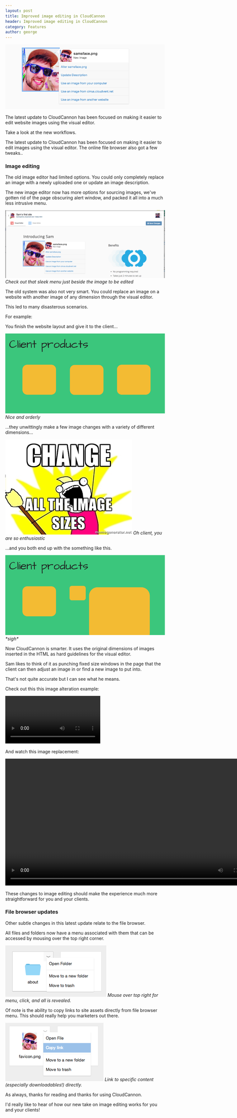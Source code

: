 ```yaml
---
layout: post
title: Improved image editing in CloudCannon
header: Improved image editing in CloudCannon
category: Features
author: george
---
```


![Improved image editing](/img/blog/improved-image-editing/improvedImageEditing_summary.png "More options and better UI for image editing in CloudCannon")

The latest update to CloudCannon has been focused on making it easier to edit website images using the visual editor.

Take a look at the new workflows.

<!-- excerpt stop -->

The latest update to CloudCannon has been focused on making it easier to edit images using the visual editor. The online file browser also got a few tweaks..

### Image editing ###

The old image editor had limited options. You could only completely replace an image with a newly uploaded one or update an image description.

The new image editor now has more options for sourcing images, we've gotten rid of the page obscuring alert window, and packed it all into a much less intrusive menu.

![New image editing menu](/img/blog/improved-image-editing/editableImg.png)
*Check out that sleek menu just beside the image to be edited*

The old system was also not very smart. You could replace an image on a website with another image of any dimension through the visual editor.

This led to many disasterous scenarios.

For example:

You finish the website layout and give it to the client...

![Nice page layout](/img/blog/improved-image-editing/sameSizeProducts.png)
*Nice and orderly*

...they unwittingly make a few image changes with a variety of different dimensions...

![Change all the image sizes!](/img/blog/improved-image-editing/changealltheimagesizes.jpg)
*Oh client, you are so enthusiastic*

...and you both end up with the something like this.

![Messy page layout](/img/blog/improved-image-editing/differentSizeProducts.png)
*\*sigh\**

Now CloudCannon is smarter. It uses the original dimensions of images inserted in the HTML as hard guidelines for the visual editor.

Sam likes to think of it as punching fixed size windows in the page that the client can then adjust an image in or find a new image to put into.

That's not quite accurate but I can see what he means.

Check out this this image alteration example:

<video autoplay="autoplay" loop="loop">
	<source src="/img/blog/improved-image-editing/SameImgUpdate.mp4" type="video/mp4" />
	<source src="/img/blog/improved-image-editing/SameImgUpdate.ogv" type="video/ogg" />
	Your browser does not support the video tag :(.
</video>

And watch this image replacement:

<video autoplay="autoplay" loop="loop" width="800px">
	<source src="/img/blog/improved-image-editing/URLImageUpdate.mp4" type="video/mp4" />
	<source src="/img/blog/improved-image-editing/URLImageUpdate.ogv" type="video/ogg" />
	Your browser does not support the video tag :(.
</video>

These changes to image editing should make the experience much more straightforward for you and your clients.

### File browser updates ###

Other subtle changes in this latest update relate to the file browser.

All files and folders now have a menu associated with them that can be accessed by mousing over the top right corner.

![Menus associated with files and folders](/img/blog/improved-image-editing/filemenu.png)
*Mouse over top right for menu, click, and all is revealed.*

Of note is the ability to copy links to site assets directly from file browser menu. This should really help you marketers out there.

![Unsexy page layout](/img/blog/improved-image-editing/assetlinkinfilemenu.png)
*Link to specific content (especially downloadables!) directly.*

As always, thanks for reading and thanks for using CloudCannon.

I'd really like to hear of how our new take on image editing works for you and your clients!
